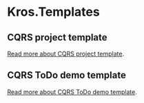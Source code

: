 # Kros.Templates

## CQRS project template

[Read more about CQRS project template](https://github.com/Kros-sk/Kros.Templates/blob/master/Kros.ProjectTemplates/src/Kros.CqrsTemplate/content/README.md).

## CQRS ToDo demo template

[Read more about CQRS ToDo demo template](https://github.com/Kros-sk/Kros.Templates/blob/master/Kros.ProjectTemplates/src/Kros.CqrsDemoTemplate/content/README.md).
